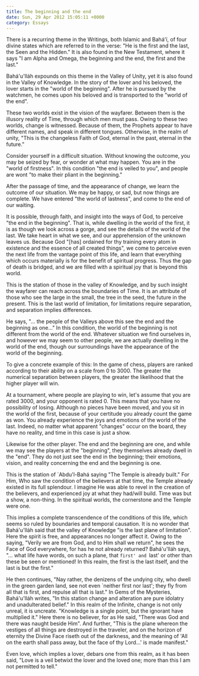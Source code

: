 ```yaml
---
title: The beginning and the end
date: Sun, 29 Apr 2012 15:05:11 +0000
category: Essays
---
```


There is a recurring theme in the Writings, both Islamic and Bahá'í, of four
divine states which are referred to in the verse: "He is the first and the
last, the Seen and the Hidden." It is also found in the New Testament, where
it says "I am Alpha and Omega, the beginning and the end, the first and the
last."

Bahá'u'lláh expounds on this theme in the Valley of Unity, yet it is also
found in the Valley of Knowledge.  In the story of the lover and his beloved,
the lover starts in the "world of the beginning".  After he is pursued by the
watchmen, he comes upon his beloved and is transported to the "world of the
end".

These two worlds exist in the vision of the wayfarer.  Between them is the
illusory reality of Time, through which men must pass.  Owing to these two
worlds, change is witnessed.  Because of them, the Prophets appear to have
different names, and speak in different tongues.  Otherwise, in the realm of
unity, "This is the changeless Faith of God, eternal in the past, eternal in
the future."

Consider yourself in a difficult situation.  Without knowing the outcome, you
may be seized by fear, or wonder at what may happen.  You are in the "world of
firstness".  In this condition "the end is veiled to you", and people are wont
"to make their pliant in the beginning."

After the passage of time, and the appearance of change, we learn the outcome
of our situation.  We may be happy, or sad, but now things are complete.  We
have entered "the world of lastness", and come to the end of our waiting.

It is possible, through faith, and insight into the ways of God, to perceive
"the end in the beginning".  That is, while dwelling in the world of the
first, it is as though we look across a gorge, and see the details of the
world of the last.  We take heart in what we see, and our apprehension of the
unknown leaves us.  Because God "[has] ordained for thy training every atom in
existence and the essence of all created things", we come to perceive even the
next life from the vantage point of this life, and learn that everything which
occurs materially is for the benefit of spiritual progress.  Thus the gap of
death is bridged, and we are filled with a spiritual joy that is beyond this
world.

This is the station of those in the valley of Knowledge, and by such insight
the wayfarer can reach across the boundaries of Time.  It is an attribute of
those who see the large in the small, the tree in the seed, the future in the
present.  This is the last world of limitation, for limitations require
separation, and separation implies differences.

He says, "... the people of the Valleys above this see the end and the
beginning as one..."  In this condition, the world of the beginning is not
different from the world of the end.  Whatever situation we find ourselves in,
and however we may seem to other people, we are actually dwelling in the world
of the end, though our surroundings have the appearance of the world of the
beginning.

To give a concrete example of this: In the game of chess, players are ranked
according to their ability on a scale from 0 to 3000.  The greater the
numerical separation between players, the greater the likelihood that the
higher player will win.

At a tournament, where people are playing to win, let's assume that you are
rated 3000, and your opponent is rated 0.  This means that you have no
possibility of losing.  Although no pieces have been moved, and you sit in the
world of the first, because of your certitude you already count the game as
won.  You already experience the joys and emotions of the world of the last.
Indeed, no matter what apparent "changes" occur on the board, they have no
reality, and time in this case is just a show.

Likewise for the other player.  The end and the beginning are one, and while
we may see the players at the "beginning", they themselves already dwell in
the "end".  They do not just see the end in the beginning; their emotions,
vision, and reality concerning the end and the beginning is one.

This is the station of `Abdu'l-Bahá saying "The Temple is already built."  For
Him, Who saw the condition of the believers at that time, the Temple already
existed in its full splendour.  I imagine He was able to revel in the creation
of the believers, and experienced joy at what they had/will build.  Time was
but a show, a non-thing.  In the spiritual worlds, the cornerstone and the
Temple were one.

This implies a complete transcendence of the conditions of this life, which
seems so ruled by boundaries and temporal causation.  It is no wonder that
Bahá'u'lláh said that the valley of Knowledge "is the last plane of
limitation".  Here the spirit is free, and appearances no longer affect it.
Owing to the saying, "Verily we are from God, and to Him shall we return", he
sees the Face of God everywhere, for has he not already returned?  Bahá'u'lláh
says, "... what life have words, on such a plane, that `first' and `last' or
other than these be seen or mentioned!  In this realm, the first is the last
itself, and the last is but the first."

He then continues, "Nay rather, the denizens of the undying city, who dwell in
the green garden land, see not even `neither first nor last'; they fly from
all that is first, and repulse all that is last." In Gems of the Mysteries,
Bahá'u'lláh writes, "In this station change and alteration are pure idolatry
and unadulterated belief." In this realm of the Infinite, change is not only
unreal, it is uncreate.  "Knowledge is a single point, but the ignorant have
multiplied it."  Here there is no believer, for as He said, "There was God and
there was naught beside Him".  And further, "This is the plane whereon the
vestiges of all things are destroyed in the traveler, and on the horizon of
eternity the Divine Face riseth out of the darkness, and the meaning of 'All
on the earth shall pass away, but the face of thy Lord...' is made manifest."

Even love, which implies a lover, debars one from this realm, as it has been
said, "Love is a veil betwixt the lover and the loved one; more than this I am
not permitted to tell."
